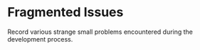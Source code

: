 # Fragmented Issues
Record various strange small problems encountered during the development process.
